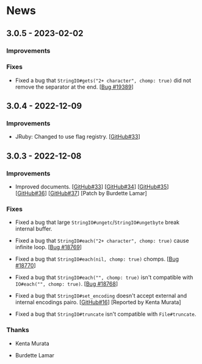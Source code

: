 # News

## 3.0.5 - 2023-02-02

### Improvements

### Fixes

  * Fixed a bug that `StringIO#gets("2+ character", chomp: true)` did not
    remove the separator at the end.
    [[Bug #19389](https://bugs.ruby-lang.org/issues/19389)]

## 3.0.4 - 2022-12-09

### Improvements

  * JRuby: Changed to use flag registry.
    [[GitHub#33](https://github.com/ruby/stringio/pull/26)]

## 3.0.3 - 2022-12-08

### Improvements

  * Improved documents.
    [[GitHub#33](https://github.com/ruby/stringio/pull/33)]
    [[GitHub#34](https://github.com/ruby/stringio/pull/34)]
    [[GitHub#35](https://github.com/ruby/stringio/pull/35)]
    [[GitHub#36](https://github.com/ruby/stringio/pull/36)]
    [[GitHub#37](https://github.com/ruby/stringio/pull/37)]
    [Patch by Burdette Lamar]

### Fixes

  * Fixed a bug that large `StringIO#ungetc`/`StringIO#ungetbyte`
    break internal buffer.

  * Fixed a bug that `StringIO#each("2+ character", chomp: true)` cause
    infinite loop.
    [[Bug #18769](https://bugs.ruby-lang.org/issues/18769)]

  * Fixed a bug that `StringIO#each(nil, chomp: true)` chomps.
    [[Bug #18770](https://bugs.ruby-lang.org/issues/18770)]

  * Fixed a bug that `StringIO#each("", chomp: true)` isn't compatible
    with `IO#each("", chomp: true)`.
    [[Bug #18768](https://bugs.ruby-lang.org/issues/18768)]

  * Fixed a bug that `StringIO#set_encoding` doesn't accept external
    and internal encodings pairo.
    [[GitHub#16](https://github.com/ruby/stringio/issues/16)]
    [Reported by Kenta Murata]

  * Fixed a bug that `StringIO#truncate` isn't compatible with
    `File#truncate`.

### Thanks

  * Kenta Murata

  * Burdette Lamar

